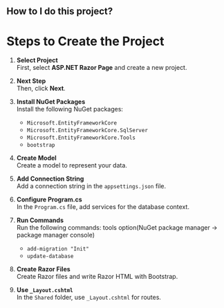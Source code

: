 ## How to I do this project?
# Steps to Create the Project

1. **Select Project**  
   First, select **ASP.NET Razor Page** and create a new project.  
   
2. **Next Step**  
   Then, click **Next**.  

3. **Install NuGet Packages**  
   Install the following NuGet packages:  
   - `Microsoft.EntityFrameworkCore`  
   - `Microsoft.EntityFrameworkCore.SqlServer`  
   - `Microsoft.EntityFrameworkCore.Tools`
   - `bootstrap` 
 
4. **Create Model**  
   Create a model to represent your data.  

5. **Add Connection String**  
   Add a connection string in the `appsettings.json` file.  

6. **Configure Program.cs**  
   In the `Program.cs` file, add services for the database context.  

7. **Run Commands**  
   Run the following commands: tools option(NuGet package manager -> package manager console) 
   - `add-migration "Init"`  
   - `update-database`  

9. **Create Razor Files**  
   Create Razor files and write Razor HTML with Bootstrap.  

10. **Use `_Layout.cshtml`**  
    In the `Shared` folder, use `_Layout.cshtml` for routes.




